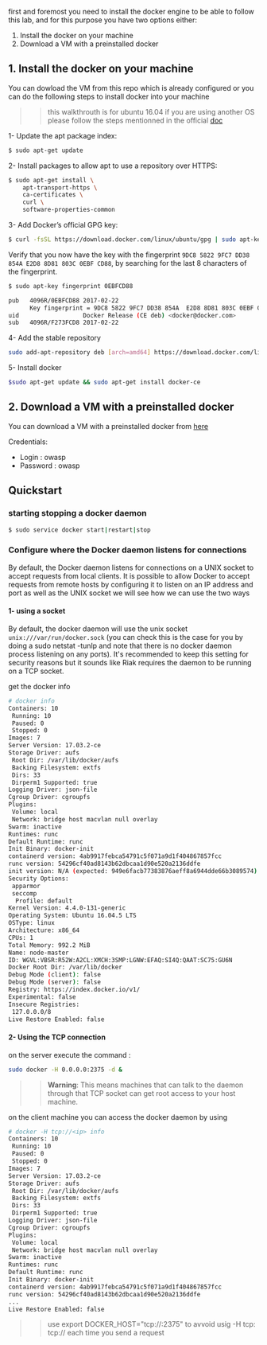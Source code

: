 first and foremost you need to install the docker engine to be able to follow this lab, and for this purpose you have two options either:

1. Install the docker on your machine
2. Download a VM with a preinstalled docker

## 1. Install the docker on your machine
You can dowload the VM from this repo which is already configured 
or you can do the following steps to install docker into your machine
>> this walkthrouth is for ubuntu 16.04
>> if you are using another OS please follow the steps mentionned in the official [doc](https://docs.docker.com/install/#supported-platforms)



1- Update the apt package index:
```bash
$ sudo apt-get update
```
2-  Install packages to allow apt to use a repository over HTTPS:
```bash
$ sudo apt-get install \
    apt-transport-https \
    ca-certificates \
    curl \
    software-properties-common
```
3- Add Docker’s official GPG key:

```bash
$ curl -fsSL https://download.docker.com/linux/ubuntu/gpg | sudo apt-key add -
```
Verify that you now have the key with the fingerprint ``9DC8 5822 9FC7 DD38 854A E2D8 8D81 803C 0EBF CD88``, by searching for the last 8 characters of the fingerprint.
```bash
$ sudo apt-key fingerprint 0EBFCD88

pub   4096R/0EBFCD88 2017-02-22
      Key fingerprint = 9DC8 5822 9FC7 DD38 854A  E2D8 8D81 803C 0EBF CD88
uid                  Docker Release (CE deb) <docker@docker.com>
sub   4096R/F273FCD8 2017-02-22
```
4- Add the stable repository 
```bash
sudo add-apt-repository deb [arch=amd64] https://download.docker.com/linux/ubuntu $(lsb_release -cs) stable"
```
5- Install docker
```bash
$sudo apt-get update && sudo apt-get install docker-ce
```

## 2. Download a VM with a preinstalled docker
You can download a VM with a preinstalled docker from [here](https://public.boxcloud.com/d/1/b1!04Ax6AGgLnW4f45JYQ0jo8Pm7gCfuFaLkUJ4zw2GOPQ4d-k3kxzOtnqAWlg3MLt1xjzcp5HCSNVR4YAo1AT8mVI1XQC85giOJ__9SQZc3PN0zcDljIhdXT7EsTV3s-nGoIdfuaKw2gVfbyuLqhbHOz6IK7LADt-Jrn_eIG0qA_5VXrdQSDmEglw-58Wt--IFuI0m06cqfXke1ms54_uBvXC6uSOmoywxj04eD2Fqut-TOnFBCE7YQvc8QmSwTufbCH0iZZzlyBH7mtdMMnmWc6Mh5r7avAJH-4SoNKVZRMVO5f-dYtSLSB8H8thYEuhueEFts6d32ypYTlbm4lnG-7guIFoaYlkKkHp2GeZu54jo8DDLj6p8JU0ehgJI3CKOPaasOvzppBtmz4W43VJgOeOHr9AdQu5ALzcuqRS0lA8wgNyBn7yX45YRHzZ7cc1zV0yGge1JKhAKvSIXg9XZQG5wMZennOLucpH2ObhOvjuhsQm8w3mFmhXC8orIBDjSqUacxIcvttWBvgL46YvlJ0ahIFz7uKWMoIhoWkvG5FhMSOrWcTaPMkwNn6-lX4QKcMcF5X_T8SgiIOxEboKT7VqRMeUXrKMqo0IWQbAqO7eN-ekeu1QNr4wk8-liH-bDcIwf4P7VxwBAO_sLRxzxSDSzOWMOevGzfEUflRl6q3G6blKypjBBTtBSB4CBk-f7dVhhjPPsyWiIwEsiMgMQLVtm9hX-4ac373tU1KXfH2EqGe2i_VWAnBQ1WC8Z1I3xHlL6mkG1x0aRkjtrFxlwhhQ9WUAmlNFXgkn7-cXSfC9RFoaA_oCcHtxYbzBmz8xNFtO4BCKY9LYzD9SPNGgFoZN-wQEft-4w_tVJjwRJuOl2TqfX1YNgd3-37a283wJs-dCwosl63geBDvkJFumdJRo8R0G3qlZZk7HfInTAd4mubfBgMtAo4NjkropYM4-UPhc0j5WwEbyZcyy2PIvGAmH71piy7JSdD8C-xI3GlAfeg6ovuAMsfHmx0tqG0UlvcwRZyqWBYpN18BYFIpbiSVu3eH-yIzKG39D4NebIXD3MlUy9GOmz09m7Hg-xfVDZ-kDWjvOC2Vp8FOXVowSooO5gVb0s6H0i_TDyiDxua_0B9o2bLiaHLSWQui-fIKCi2mYS1YvVn-8ziJb3VKbxWtoaC9Iv6zfQw4FTi9K_rbTYvKh5z8AIJGNDOO4R31l5pRm3xS8ggqDM6k-HaQqRVLQKt_OtQUOI5A../download) 


Credentials:

- Login : owasp
- Password : owasp
## Quickstart

### starting stopping a docker daemon
```bash
$ sudo service docker start|restart|stop
```
### Configure where the Docker daemon listens for connections
By default, the Docker daemon listens for connections on a UNIX socket to accept requests from local clients.
It is possible to allow Docker to accept requests from remote hosts by configuring it to listen on an IP address and port as well as the UNIX socket
we will see how we can use the two ways
#### 1- using a  socket 
 By default, the docker daemon will use the unix socket ``unix:///var/run/docker.sock``
 (you can check this is the case for you by doing a sudo netstat -tunlp and note that there is no docker daemon process listening on any ports).
 It's recommended to keep this setting for security reasons but it sounds like Riak requires the daemon to be running on a TCP socket.

get the docker info
```bash
# docker info 
Containers: 10
 Running: 10
 Paused: 0
 Stopped: 0
Images: 7
Server Version: 17.03.2-ce
Storage Driver: aufs
 Root Dir: /var/lib/docker/aufs
 Backing Filesystem: extfs
 Dirs: 33
 Dirperm1 Supported: true
Logging Driver: json-file
Cgroup Driver: cgroupfs
Plugins: 
 Volume: local
 Network: bridge host macvlan null overlay
Swarm: inactive
Runtimes: runc
Default Runtime: runc
Init Binary: docker-init
containerd version: 4ab9917febca54791c5f071a9d1f404867857fcc
runc version: 54296cf40ad8143b62dbcaa1d90e520a2136ddfe
init version: N/A (expected: 949e6facb77383876aeff8a6944dde66b3089574)
Security Options:
 apparmor
 seccomp
  Profile: default
Kernel Version: 4.4.0-131-generic
Operating System: Ubuntu 16.04.5 LTS
OSType: linux
Architecture: x86_64
CPUs: 1
Total Memory: 992.2 MiB
Name: node-master
ID: WGVL:VBSR:R52W:A2CL:XMCH:3SMP:LGNW:EFAQ:SI4Q:QAAT:SC75:GU6N
Docker Root Dir: /var/lib/docker
Debug Mode (client): false
Debug Mode (server): false
Registry: https://index.docker.io/v1/
Experimental: false
Insecure Registries:
 127.0.0.0/8
Live Restore Enabled: false
```
#### 2- Using the TCP connection

on the server execute the command :
```bash
sudo docker -H 0.0.0.0:2375 -d &
```
>> **Warning**: This means machines that can talk to the daemon through that TCP socket can get root access to your host machine.

on the client  machine you can access the docker daemon by using 
```bash
# docker -H tcp://<ip> info 
Containers: 10
 Running: 10
 Paused: 0
 Stopped: 0
Images: 7
Server Version: 17.03.2-ce
Storage Driver: aufs
 Root Dir: /var/lib/docker/aufs
 Backing Filesystem: extfs
 Dirs: 33
 Dirperm1 Supported: true
Logging Driver: json-file
Cgroup Driver: cgroupfs
Plugins: 
 Volume: local
 Network: bridge host macvlan null overlay
Swarm: inactive
Runtimes: runc
Default Runtime: runc
Init Binary: docker-init
containerd version: 4ab9917febca54791c5f071a9d1f404867857fcc
runc version: 54296cf40ad8143b62dbcaa1d90e520a2136ddfe
...
Live Restore Enabled: false
```
>> use export DOCKER_HOST="tcp://<server-ip>:2375" to avvoid usig -H tcp: tcp://<ip>  each time you send a request
